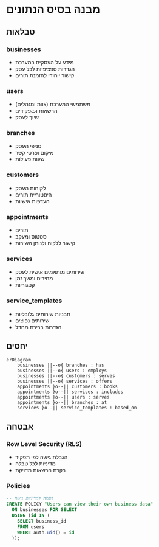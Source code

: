 # מבנה בסיס הנתונים

## טבלאות

### businesses
- מידע על העסקים במערכת
- הגדרות ספציפיות לכל עסק
- קישור ייחודי להזמנת תורים

### users
- משתמשי המערכת (צוות ומנהלים)
- הרשאות וتפקידים
- שיוך לעסק

### branches
- סניפי העסק
- מיקום ופרטי קשר
- שעות פעילות

### customers
- לקוחות העסק
- היסטוריית תורים
- העדפות אישיות

### appointments
- תורים
- סטטוס ומעקב
- קישור ללקוח ולנותן השירות

### services
- שירותים מותאמים אישית לעסק
- מחירים ומשך זמן
- קטגוריות

### service_templates
- תבניות שירותים גלובליות
- שירותים נפוצים
- הגדרות ברירת מחדל

## יחסים

```mermaid
erDiagram
    businesses ||--o{ branches : has
    businesses ||--o{ users : employs
    businesses ||--o{ customers : serves
    businesses ||--o{ services : offers
    appointments }o--|| customers : books
    appointments }o--|| services : includes
    appointments }o--|| users : serves
    appointments }o--|| branches : at
    services }o--|| service_templates : based_on
```

## אבטחה

### Row Level Security (RLS)
- הגבלת גישה לפי תפקיד
- מדיניות לכל טבלה
- בקרת הרשאות מדויקת

### Policies
```sql
-- דוגמה למדיניות גישה
CREATE POLICY "Users can view their own business data"
  ON businesses FOR SELECT
  USING (id IN (
    SELECT business_id 
    FROM users 
    WHERE auth.uid() = id
  ));
```
